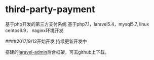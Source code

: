 # third-party-payment
基于php开发的第三方支付系统
基于php7.1，laravel5.4，mysql5.7, linux centos6.9， naginx环境开发

####2017/9/12开始开发
  持续更新开发中
  
  搭建的[laravel-admin](https://github.com/z-song/laravel-admin)后台框架，可去github上下载。
  
  
  
 

